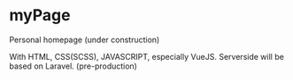 # myPage

Personal homepage (under construction)

With HTML, CSS(SCSS), JAVASCRIPT, especially VueJS.
Serverside will be based on Laravel. (pre-production)

